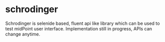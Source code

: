 # schrodinger
Schrodinger is selenide based, fluent api like library which can be used to test midPoint user interface. Implementation still in progress, APIs can change anytime.
